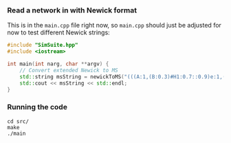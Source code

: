 ### Read a network in with Newick format

This is in the `main.cpp` file right now, so `main.cpp` should just be adjusted for now to test different Newick strings:

```cpp
#include "SimSuite.hpp"
#include <iostream>

int main(int narg, char **argv) {
    // Convert extended Newick to MS
    std::string msString = newickToMS("(((A:1,(B:0.3)#H1:0.7::0.9)e:1,(C:0.5,#H1:0.2::0.1)f:1.5)g:0.3,D:2.3)h;");
    std::cout << msString << std::endl;
}
```

### Running the code

```shell
cd src/
make
./main
```
